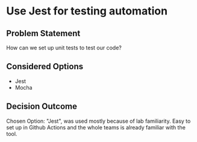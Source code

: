# Use Jest for testing automation

## Problem Statement

How can we set up unit tests to test our code?

## Considered Options

- Jest
- Mocha

## Decision Outcome

Chosen Option: "Jest", was used mostly because of lab familiarity. Easy to set up in Github Actions and the whole teams is already familiar with the tool.
